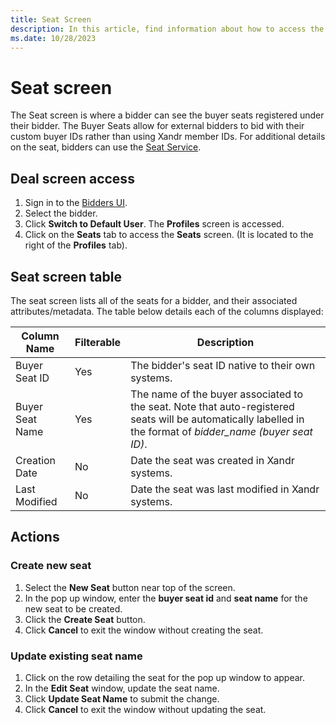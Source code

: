 ```yaml
---
title: Seat Screen
description: In this article, find information about how to access the Seat screen, seat-related attributes, and how to perform seat-related actions.
ms.date: 10/28/2023
---
```


# Seat screen

The Seat screen is where a bidder can see the buyer seats registered under their bidder. The Buyer Seats allow for external bidders to bid with their custom buyer IDs rather than using Xandr member IDs. For additional details on the seat, bidders can use the [Seat Service](seat-service.md).

## Deal screen access

1. Sign in to the [Bidders UI](https://bidder.xandr.com/).
1. Select the bidder.
1. Click **Switch to Default User**. The **Profiles** screen is accessed.
1. Click on the **Seats** tab to access the **Seats** screen. (It is located to the right of the **Profiles** tab).

## Seat screen table

The seat screen lists all of the seats for a bidder, and their associated attributes/metadata. The table below details each of the columns displayed:

| Column Name | Filterable | Description |
|---|---|---|
| Buyer Seat ID | Yes | The bidder's seat ID native to their own systems. |
| Buyer Seat Name | Yes | The name of the buyer associated to the seat. Note that auto-registered seats will be automatically labelled in the format of *bidder_name (buyer seat ID)*. |
| Creation Date | No | Date the seat was created in Xandr systems. |
| Last Modified | No | Date the seat was last modified in Xandr systems. |

## Actions

### Create new seat

1. Select the **New Seat** button near top of the screen.
1. In the pop up window, enter the **buyer seat id** and **seat name** for the new seat to be created.
1. Click the **Create Seat** button.
1. Click **Cancel** to exit the window without creating the seat.

### Update existing seat name

1. Click on the row detailing the seat for the pop up window to appear.
1. In the **Edit Seat** window, update the seat name.
1. Click **Update Seat Name** to submit the change.
1. Click **Cancel** to exit the window without updating the seat.
